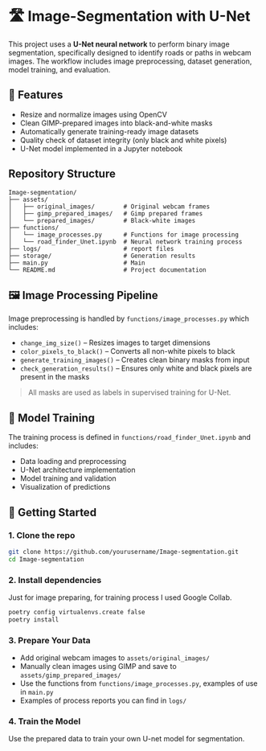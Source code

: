 # 🛣️ Image-Segmentation with U-Net

This project uses a **U-Net neural network** to perform binary image segmentation, specifically designed to identify roads or paths in webcam images. The workflow includes image preprocessing, dataset generation, model training, and evaluation.

## 🔧 Features

- Resize and normalize images using OpenCV
- Clean GIMP-prepared images into black-and-white masks
- Automatically generate training-ready image datasets
- Quality check of dataset integrity (only black and white pixels)
- U-Net model implemented in a Jupyter notebook

## Repository Structure
```
Image-segmentation/
├── assets/
│   ├── original_images/        # Original webcam frames
│   ├── gimp_prepared_images/   # Gimp prepared frames
│   └── prepared_images/        # Black-white images
├── functions/
│   └── image_processes.py      # Functions for image processing
│   └── road_finder_Unet.ipynb  # Neural network training process
├── logs/                       # report files
├── storage/                    # Generation results
├── main.py                     # Main
└── README.md                   # Project documentation
```

## 🖼️ Image Processing Pipeline

Image preprocessing is handled by `functions/image_processes.py` which includes:

- `change_img_size()` – Resizes images to target dimensions
- `color_pixels_to_black()` – Converts all non-white pixels to black
- `generate_training_images()` – Creates clean binary masks from input
- `check_generation_results()` – Ensures only white and black pixels are present in the masks

> All masks are used as labels in supervised training for U-Net.

## 🧠 Model Training

The training process is defined in `functions/road_finder_Unet.ipynb` and includes:

- Data loading and preprocessing
- U-Net architecture implementation
- Model training and validation
- Visualization of predictions

## 🚀 Getting Started

### 1. Clone the repo

```bash
git clone https://github.com/yourusername/Image-segmentation.git
cd Image-segmentation
```

### 2. Install dependencies
Just for image preparing, for training process I used Google Collab.
```bash
poetry config virtualenvs.create false
poetry install
```

### 3. Prepare Your Data
- Add original webcam images to `assets/original_images/`
- Manually clean images using GIMP and save to `assets/gimp_prepared_images/`
- Use the functions from `functions/image_processes.py`, examples of use in `main.py`
- Examples of process reports you can find in `logs/`

### 4. Train the Model
Use the prepared data to train your own U-net model for segmentation.